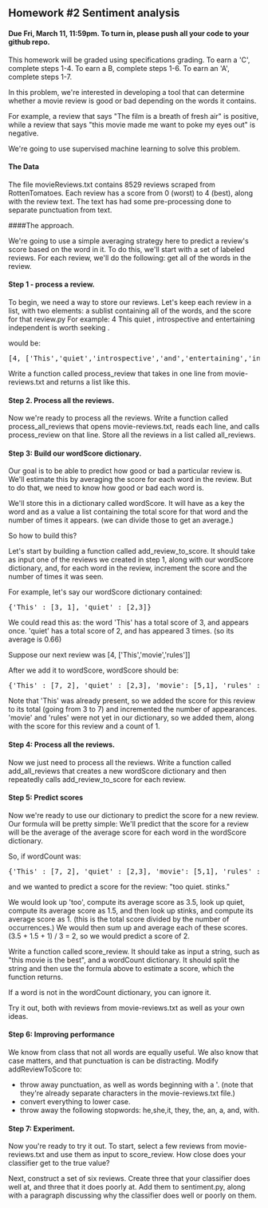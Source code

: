 ## Homework #2 Sentiment analysis

#### Due Fri, March 11, 11:59pm. To turn in, please push all your code to your github repo.

This homework will be graded using specifications grading. To earn a 'C', complete steps 1-4. To earn a B, complete steps 1-6. To earn an 'A', complete steps  1-7.

In this problem, we're interested in developing a tool that can determine whether a movie review is good or bad depending on the words it contains.

For example, a review that says "The film is a breath of fresh air" is positive, while a review that says "this movie made me want to poke my eyes out" is negative.

We're going to use supervised machine learning to solve this problem.

#### The Data

The file movieReviews.txt contains 8529 reviews scraped from RottenTomatoes. Each review has a score from 0 (worst) to 4 (best), along with the review text. The text has had some pre-processing done to separate punctuation from text.

####The approach.

We're going to use a simple averaging strategy here to predict a review's score based on the word in it.
To do this, we'll start with a set of labeled reviews. For each review, we'll do the following:
get all of the words in the review.


#### Step 1 - process a review.

To begin, we need a way to store our reviews. Let's keep each review in a list, with two elements: a sublist containing all of the words, and the score for that review.py
For example: 4 This quiet , introspective and entertaining independent is worth seeking .

would be:
<pre>
[4, ['This','quiet','introspective','and','entertaining','independent','is','worth','seeking','.']]
</pre>

Write a function called process_review that takes in one line from movie-reviews.txt and returns a list like this.

#### Step 2. Process all the reviews.

Now we're ready to process all the reviews. Write a function called process_all_reviews that opens movie-reviews.txt, reads each line,
and calls process_review on that line. Store all the reviews in a list called all_reviews.

#### Step 3: Build our wordScore dictionary.
Our goal is to be able to predict how good or bad a particular review is. We'll estimate this by averaging the score for each word in the review.
But to do that, we need to know how good or bad each word is. 

We'll store this in a dictionary called wordScore. It will have as a key the word and as a value a list containing the total score for that word and the number of times it appears. (we can divide those to get an average.)

So how to build this?

Let's start by building a function called add_review_to_score. It should take as input one of the reviews we created in step 1, along with 
our wordScore dictionary, and, for each word in the review, increment the score and the number of times it was seen.

For example, let's say our wordScore dictionary contained:
<pre>
{'This' : [3, 1], 'quiet' : [2,3]}
</pre>
We could read this as: the word 'This' has a total score of 3, and appears once. 'quiet' has a total score of 2, and has appeared 3 times. (so its average is 0.66)

Suppose our next review was [4, ['This','movie','rules']]

After we add it to wordScore, wordScore should be:
<pre>
{'This' : [7, 2], 'quiet' : [2,3], 'movie': [5,1], 'rules' : [5,1]}
</pre>

Note that 'This' was already present, so we added the score for this review to its total (going from 3 to 7) and incremented the number of appearances.
'movie' and 'rules' were not yet in our dictionary, so we added them, along with the score for this review and a count of 1.

#### Step 4: Process all the reviews.

Now we just need to process all the reviews. Write a function called add_all_reviews that creates a new wordScore dictionary and then repeatedly
calls add_review_to_score for each review.

#### Step 5: Predict scores

Now we're ready to use our dictionary to predict the score for a new review. Our formula will be pretty simple: We'll predict that
the score for a review will be the average of the average score for each word in the wordScore dictionary.

So, if wordCount was: 
<pre>
{'This' : [7, 2], 'quiet' : [2,3], 'movie': [5,1], 'rules' : [5,1], 'stinks' : [3,3], 'too' : [7,2]}
</pre>

and we wanted to predict a score for the review: "too quiet. stinks."

We would look up 'too', compute its average score as 3.5, look up quiet, compute its average score as 1.5, and then look up stinks,
and compute its average score as 1. (this is the total score divided by the number of occurrences.)
We would then sum up and average each of these scores. (3.5 + 1.5 + 1) / 3 = 2, so we would predict a score of 2. 

Write a function called score_review. It should take as input a string, such as "this movie is the best", and a wordCount dictionary.
It should split the string and then use the formula above to estimate a score, which the function returns.

If a word is not in the wordCount dictionary, you can ignore it.

Try it out, both with reviews from movie-reviews.txt as well as your own ideas.

#### Step 6: Improving performance

We know from class that not all words are equally useful. We also know that case matters, and that punctuation is can be distracting.
Modify addReviewToScore to:
- throw away punctuation, as well as words beginning with a '. (note that they're already separate characters in the movie-reviews.txt file.)
- convert everything to lower case.
- throw away the following stopwords: he,she,it, they, the, an, a, and, with.

#### Step 7: Experiment.

Now you're ready to try it out. To start, select a few reviews from movie-reviews.txt and use them as input to score_review. How close does your
classifier get to the true value?

Next, construct a set of six reviews. Create three that your classifier does well at, and three that it does poorly at.
Add them to sentiment.py, along with a paragraph discussing why the classifier does well or poorly on them.

